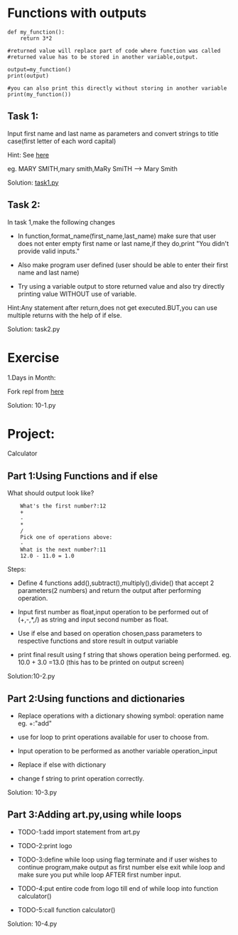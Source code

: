 # Functions with outputs

    def my_function():
        return 3*2

    #returned value will replace part of code where function was called
    #returned value has to be stored in another variable,output.

    output=my_function()
    print(output)

    #you can also print this directly without storing in another variable
    print(my_function())

## Task 1:

Input first name and last name as parameters and convert strings to title case(first letter of each word capital)

Hint:
See [here](https://stackoverflow.com/questions/8347048/how-to-convert-string-to-title-case-in-python)

eg.
MARY SMITH,mary smith,MaRy SmiTH --> Mary Smith

Solution: [task1.py](https://github.com/priyanka-111-droid/100daysofcode/blob/main/Day10/task1.py)

## Task 2:

In task 1,make the following changes

* In function,format_name(first_name,last_name) make sure that user does not enter empty first name or last name,if they do,print "You didn't provide valid inputs."

* Also make program user defined (user should be able to enter their first name and last name)

* Try using a variable output to store returned value and also try directly printing value WITHOUT use of variable.

Hint:Any statement after return,does not get executed.BUT,you can use multiple returns with the help of if else.

Solution: task2.py

# Exercise 

1.Days in Month:

Fork repl from [here](https://replit.com/@appbrewery/day-10-1-exercise)

Solution: 10-1.py

# Project:

Calculator 

## Part 1:Using Functions and if else 

What should output look like?

        What's the first number?:12
        +
        -
        *
        /
        Pick one of operations above:
        -
        What is the next number?:11
        12.0 - 11.0 = 1.0

Steps:

* Define 4 functions add(),subtract(),multiply(),divide() that accept 2 parameters(2 numbers) and return the output
after performing operation.

* Input first number as float,input operation to be performed out of (+,-,*,/) as string and input second number as float.

* Use if else and based on operation chosen,pass parameters to respective functions and store result in output variable

* print final result using f string that shows operation being performed.
eg. 10.0 + 3.0 =13.0 (this has to be printed on output screen)

Solution:10-2.py

## Part 2:Using functions and dictionaries

* Replace operations with a dictionary showing symbol: operation name eg. +:"add"

* use for loop to print operations available for user to choose from.

* Input operation to be performed as another variable operation_input

* Replace if else with dictionary

* change f string to print operation correctly.

Solution: 10-3.py

## Part 3:Adding art.py,using while loops

* TODO-1:add import statement from art.py

* TODO-2:print logo

* TODO-3:define while loop using flag terminate and if user wishes to continue program,make output as first number else exit while loop and make sure you put while loop AFTER first number input.

* TODO-4:put entire code from logo till end of while loop into function calculator()

* TODO-5:call function calculator()

Solution: 10-4.py











